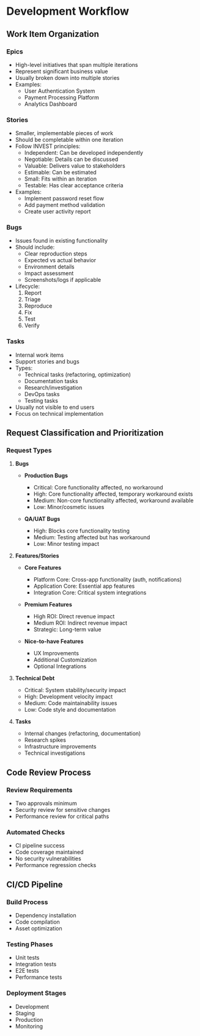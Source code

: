 # Development Workflow

## Work Item Organization

### Epics
- High-level initiatives that span multiple iterations
- Represent significant business value
- Usually broken down into multiple stories
- Examples:
  - User Authentication System
  - Payment Processing Platform
  - Analytics Dashboard

### Stories
- Smaller, implementable pieces of work
- Should be completable within one iteration
- Follow INVEST principles:
  - Independent: Can be developed independently
  - Negotiable: Details can be discussed
  - Valuable: Delivers value to stakeholders
  - Estimable: Can be estimated
  - Small: Fits within an iteration
  - Testable: Has clear acceptance criteria
- Examples:
  - Implement password reset flow
  - Add payment method validation
  - Create user activity report

### Bugs
- Issues found in existing functionality
- Should include:
  - Clear reproduction steps
  - Expected vs actual behavior
  - Environment details
  - Impact assessment
  - Screenshots/logs if applicable
- Lifecycle:
  1. Report
  2. Triage
  3. Reproduce
  4. Fix
  5. Test
  6. Verify

### Tasks
- Internal work items
- Support stories and bugs
- Types:
  - Technical tasks (refactoring, optimization)
  - Documentation tasks
  - Research/investigation
  - DevOps tasks
  - Testing tasks
- Usually not visible to end users
- Focus on technical implementation

## Request Classification and Prioritization

### Request Types
1. **Bugs**
   - **Production Bugs**
     - Critical: Core functionality affected, no workaround
     - High: Core functionality affected, temporary workaround exists
     - Medium: Non-core functionality affected, workaround available
     - Low: Minor/cosmetic issues
   
   - **QA/UAT Bugs**
     - High: Blocks core functionality testing
     - Medium: Testing affected but has workaround
     - Low: Minor testing impact

2. **Features/Stories**
   - **Core Features**
     - Platform Core: Cross-app functionality (auth, notifications)
     - Application Core: Essential app features
     - Integration Core: Critical system integrations
   
   - **Premium Features**
     - High ROI: Direct revenue impact
     - Medium ROI: Indirect revenue impact
     - Strategic: Long-term value
   
   - **Nice-to-have Features**
     - UX Improvements
     - Additional Customization
     - Optional Integrations

3. **Technical Debt**
   - Critical: System stability/security impact
   - High: Development velocity impact
   - Medium: Code maintainability issues
   - Low: Code style and documentation

4. **Tasks**
   - Internal changes (refactoring, documentation)
   - Research spikes
   - Infrastructure improvements
   - Technical investigations

## Code Review Process
### Review Requirements
- Two approvals minimum
- Security review for sensitive changes
- Performance review for critical paths

### Automated Checks
- CI pipeline success
- Code coverage maintained
- No security vulnerabilities
- Performance regression checks

## CI/CD Pipeline
### Build Process
- Dependency installation
- Code compilation
- Asset optimization

### Testing Phases
- Unit tests
- Integration tests
- E2E tests
- Performance tests

### Deployment Stages
- Development
- Staging
- Production
- Monitoring
